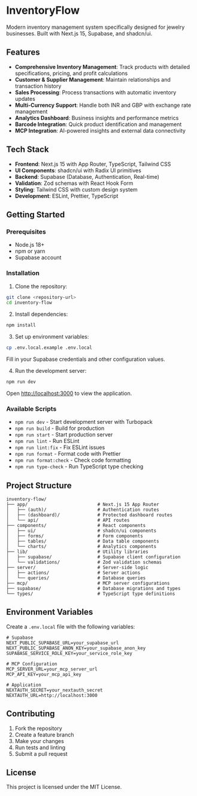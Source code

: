 # InventoryFlow

Modern inventory management system specifically designed for jewelry businesses. Built with Next.js 15, Supabase, and shadcn/ui.

## Features

- **Comprehensive Inventory Management**: Track products with detailed specifications, pricing, and profit calculations
- **Customer & Supplier Management**: Maintain relationships and transaction history
- **Sales Processing**: Process transactions with automatic inventory updates
- **Multi-Currency Support**: Handle both INR and GBP with exchange rate management
- **Analytics Dashboard**: Business insights and performance metrics
- **Barcode Integration**: Quick product identification and management
- **MCP Integration**: AI-powered insights and external data connectivity

## Tech Stack

- **Frontend**: Next.js 15 with App Router, TypeScript, Tailwind CSS
- **UI Components**: shadcn/ui with Radix UI primitives
- **Backend**: Supabase (Database, Authentication, Real-time)
- **Validation**: Zod schemas with React Hook Form
- **Styling**: Tailwind CSS with custom design system
- **Development**: ESLint, Prettier, TypeScript

## Getting Started

### Prerequisites

- Node.js 18+ 
- npm or yarn
- Supabase account

### Installation

1. Clone the repository:
```bash
git clone <repository-url>
cd inventory-flow
```

2. Install dependencies:
```bash
npm install
```

3. Set up environment variables:
```bash
cp .env.local.example .env.local
```

Fill in your Supabase credentials and other configuration values.

4. Run the development server:
```bash
npm run dev
```

Open [http://localhost:3000](http://localhost:3000) to view the application.

### Available Scripts

- `npm run dev` - Start development server with Turbopack
- `npm run build` - Build for production
- `npm run start` - Start production server
- `npm run lint` - Run ESLint
- `npm run lint:fix` - Fix ESLint issues
- `npm run format` - Format code with Prettier
- `npm run format:check` - Check code formatting
- `npm run type-check` - Run TypeScript type checking

## Project Structure

```
inventory-flow/
├── app/                          # Next.js 15 App Router
│   ├── (auth)/                   # Authentication routes
│   ├── (dashboard)/              # Protected dashboard routes
│   └── api/                      # API routes
├── components/                   # React components
│   ├── ui/                       # shadcn/ui components
│   ├── forms/                    # Form components
│   ├── tables/                   # Data table components
│   └── charts/                   # Analytics components
├── lib/                          # Utility libraries
│   ├── supabase/                 # Supabase client configuration
│   └── validations/              # Zod validation schemas
├── server/                       # Server-side logic
│   ├── actions/                  # Server actions
│   └── queries/                  # Database queries
├── mcp/                          # MCP server configurations
├── supabase/                     # Database migrations and types
└── types/                        # TypeScript type definitions
```

## Environment Variables

Create a `.env.local` file with the following variables:

```env
# Supabase
NEXT_PUBLIC_SUPABASE_URL=your_supabase_url
NEXT_PUBLIC_SUPABASE_ANON_KEY=your_supabase_anon_key
SUPABASE_SERVICE_ROLE_KEY=your_service_role_key

# MCP Configuration
MCP_SERVER_URL=your_mcp_server_url
MCP_API_KEY=your_mcp_api_key

# Application
NEXTAUTH_SECRET=your_nextauth_secret
NEXTAUTH_URL=http://localhost:3000
```

## Contributing

1. Fork the repository
2. Create a feature branch
3. Make your changes
4. Run tests and linting
5. Submit a pull request

## License

This project is licensed under the MIT License.
